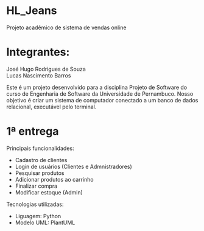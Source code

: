 # HL_Jeans

Projeto acadêmico de sistema de vendas online

# Integrantes: 
José Hugo Rodrigues de Souza  
Lucas Nascimento Barros

Este é um projeto desenvolvido para a disciplina Projeto de Software do curso de Engenharia de Software da Universidade de Pernambuco. Nosso objetivo é criar um sistema de computador conectado a um banco de dados relacional, executável pelo terminal.

# 1ª entrega

Principais funcionalidades:
- Cadastro de clientes
- Login de usuários (Clientes e Admnistradores)
- Pesquisar produtos
- Adicionar produtos ao carrinho
- Finalizar compra
- Modificar estoque (Admin)

Tecnologias utilizadas:
- Liguagem: Python
- Modelo UML: PlantUML
